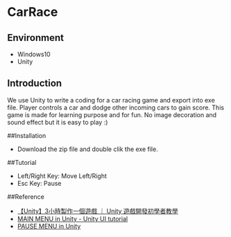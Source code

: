 # CarRace

## Environment

- Windows10
- Unity

## Introduction

We use Unity to write a coding for a car racing game and export into exe file. Player controls a car and dodge other incoming cars to gain score. This game is made for learning purpose and for fun. No image decoration and sound effect but it is easy to play :)

##Installation

- Download the zip file and double clik the exe file.

##Tutorial

- Left/Right Key: Move Left/Right
- Esc Key: Pause

##Reference

- [【Unity】3小時製作一個遊戲 ｜ Unity 遊戲開發初學者教學](https://www.youtube.com/watch?v=nPW6tKeapsM)
- [MAIN MENU in Unity - Unity UI tutorial](https://www.youtube.com/watch?v=RsgiYqLID-U)
- [PAUSE MENU in Unity](https://www.youtube.com/watch?v=JivuXdrIHK0)